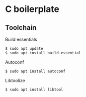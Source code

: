 # C boilerplate

## Toolchain

Build essentials
```
$ sudo apt update
$ sudo apt install build-essential
```

Autoconf
```
$ sudo apt install autoconf
```

Libtoolize
```
$ sudo apt install libtool
```